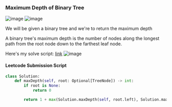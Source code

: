 <h3> Maximum Depth of Binary Tree </h3> 

![image](https://github.com/h4ckyou/h4ckyou.github.io/assets/127159644/c524bedd-fc53-42e5-90cc-cf7b6bf04516)
![image](https://github.com/h4ckyou/h4ckyou.github.io/assets/127159644/df15a679-9d2b-4561-88da-1bc331d78d2d)

We will be given a binary tree and we're to return the maximum depth

A binary tree's maximum depth is the number of nodes along the longest path from the root node down to the farthest leaf node.



Here's my solve script: [link](https://github.com/h4ckyou/h4ckyou.github.io/blob/main/posts/programming/Leetcode/Maximum%20Depth%20of%20Binary%20Tree/solve.py)
![image](https://github.com/h4ckyou/h4ckyou.github.io/assets/127159644/4c43388b-5b55-43f2-84bc-157530e0d3e1)


#### Leetcode Submission Script

```python
class Solution:
    def maxDepth(self, root: Optional[TreeNode]) -> int:
        if root is None:
            return 0

        return 1 + max(Solution.maxDepth(self, root.left), Solution.maxDepth(self, root.right))
```
